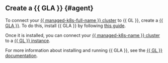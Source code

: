 ## Create a {{ GLA }} {#agent}

To connect your [{{ managed-k8s-full-name }} cluster](../../managed-kubernetes/concepts/index.md#kubernetes-cluster) to {{ GL }}, create a [{{ GLA }}](https://docs.gitlab.com/ee/user/clusters/agent/). To do this, install {{ GLA }} by following [this guide](../../managed-kubernetes/operations/applications/gitlab-agent.md).

Once it is installed, you can connect your [{{ managed-k8s-name }} cluster](../../managed-kubernetes/concepts/index.md#kubernetes-cluster) to a [{{ GL }} instance](../../managed-gitlab/concepts/index.md#instance).

For more information about installing and running {{ GLA }}, see the [{{ GL }} documentation](https://docs.gitlab.com/ee/user/clusters/agent/).